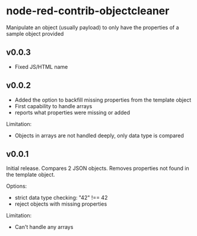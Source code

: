 # node-red-contrib-objectcleaner
Manipulate an object (usually payload) to only have the properties of a sample object provided

## v0.0.3

- Fixed JS/HTML name

## v0.0.2

- Added the option to backfill missing properties from the template object
- First capability to handle arrays
- reports what properties were missing or added

Limitation:

- Objects in arrays are not handled deeply, only data type is compared

## v0.0.1

Initial release. Compares 2 JSON objects. Removes properties not found in the template object.

Options:

- strict data type checking: "42" !== 42
- reject objects with missing properties
 
Limitation:

- Can't handle any arrays

